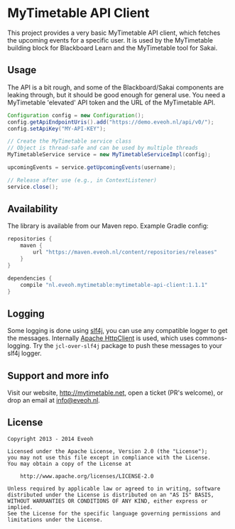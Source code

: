 MyTimetable API Client
======================

This project provides a very basic MyTimetable API client, which fetches the upcoming events for a specific user.
It is used by the MyTimetable building block for Blackboard Learn and the MyTimetable tool for Sakai.

Usage
-----

The API is a bit rough, and some of the Blackboard/Sakai components are leaking through, but it should be
good enough for general use. You need a MyTimetable 'elevated' API token and the URL of the MyTimetable API.

```java
Configuration config = new Configuration();
config.getApiEndpointUris().add("https://demo.eveoh.nl/api/v0/");
config.setApiKey("MY-API-KEY");

// Create the MyTimetable service class
// Object is thread-safe and can be used by multiple threads
MyTimetableService service = new MyTimetableServiceImpl(config);

upcomingEvents = service.getUpcomingEvents(username);

// Release after use (e.g., in ContextListener)
service.close();
```

Availability
------------

The library is available from our Maven repo. Example Gradle config:

```groovy
repositories {
    maven {
        url "https://maven.eveoh.nl/content/repositories/releases"
    }
}

dependencies {
    compile "nl.eveoh.mytimetable:mytimetable-api-client:1.1.1"
}
```

Logging
-------

Some logging is done using [slf4j](www.slf4j.org), you can use any compatible logger to get the messages. Internally
[Apache HttpClient](http://hc.apache.org/httpcomponents-client-ga/) is used, which uses commons-logging. Try the
`jcl-over-slf4j` package to push these messages to your slf4j logger.

Support and more info
---------------------

Visit our website, http://mytimetable.net, open a ticket (PR's welcome), or drop an email at info@eveoh.nl.

License
-------

    Copyright 2013 - 2014 Eveoh

    Licensed under the Apache License, Version 2.0 (the "License");
    you may not use this file except in compliance with the License.
    You may obtain a copy of the License at

        http://www.apache.org/licenses/LICENSE-2.0

    Unless required by applicable law or agreed to in writing, software
    distributed under the License is distributed on an "AS IS" BASIS,
    WITHOUT WARRANTIES OR CONDITIONS OF ANY KIND, either express or implied.
    See the License for the specific language governing permissions and
    limitations under the License.
